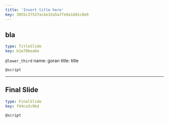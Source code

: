```yaml
---
title: 'Insert title here'
key: 3055c37537ac6e32a5a7fe9a1dd1c8e0
---
```


## bla

```yaml
type: TitleSlide
key: b1e78bea6e
```

`@lower_third`
name: goran
title: title

`@script`


---

## Final Slide

```yaml
type: FinalSlide
key: f44ca3c9bd
```

`@script`
